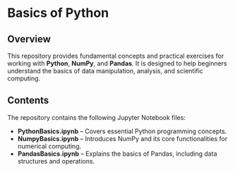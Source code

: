 # Basics of Python

## Overview
This repository provides fundamental concepts and practical exercises for working with **Python**, **NumPy**, and **Pandas**. It is designed to help beginners understand the basics of data manipulation, analysis, and scientific computing.

## Contents
The repository contains the following Jupyter Notebook files:
- **PythonBasics.ipynb** – Covers essential Python programming concepts.
- **NumpyBasics.ipynb** – Introduces NumPy and its core functionalities for numerical computing.
- **PandasBasics.ipynb** – Explains the basics of Pandas, including data structures and operations.

